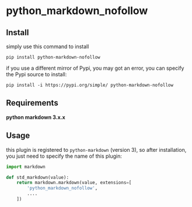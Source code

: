 # python_markdown_nofollow

## Install

simply use this command to install 

```
pip install python-markdown-nofollow
```

if you use a different mirror of Pypi, you may got an error, you can specify the Pypi source to install:

```
pip install -i https://pypi.org/simple/ python-markdown-nofollow
```

## Requirements

**python markdown 3.x.x**

## Usage

this plugin is registered to `python-markdown` (version 3), so after installation, you just need to specify the name of this plugin:

```python
import markdown

def std_markdown(value):
    return markdown.markdown(value, extensions=[
        'python_markdown_nofollow',
     	....
    ])
```

